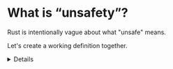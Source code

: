 # What is &ldquo;unsafety&rdquo;?

Rust is intentionally vague about what "unsafe" means.

Let's create a working definition together.

<details>

## Clarifying "intentionally vague"

It's likely that you'll have an audience member object to the phrase
"intentionally vague". Perhaps refer to this statement from the standard library
when discussing the [safety requirements of raw pointers].

> Many functions in [this module] take raw pointers as arguments and read from
> or write to them. For this to be safe, these pointers must be _valid_ for the
> given access.
>
> ...
>
> The precise rules for validity are not determined yet.

[this module]: https://doc.rust-lang.org/std/ptr/index.html
[safety requirements of raw pointers]: https://doc.rust-lang.org/std/ptr/index.html#safety

## Definitions from authoritative docs:

stdlib's keyword:

> Code or interfaces whose memory safety cannot be verified by the type system.
>
> ...
>
> Here are the abilities Unsafe Rust has in addition to Safe Rust:
>
> - Dereference raw pointers
> - Implement unsafe traits
> - Call unsafe functions
> - Mutate statics (including external ones)
> - Access fields of unions

From the [reference](https://doc.rust-lang.org/reference/unsafety.html)

> The following language level features cannot be used in the safe subset of
> Rust:
>
> - Dereferencing a raw pointer.
> - Reading or writing a mutable or external static variable.
> - Accessing a field of a union, other than to assign to it.
> - Calling an unsafe function (including an intrinsic or foreign function).
> - Calling a safe function marked with a target_feature from a function that
>   does not have a target_feature attribute enabling the same features (see
>   attributes.codegen.target_feature.safety-restrictions).
> - Implementing an unsafe trait.
> - Declaring an extern block.
> - Applying an unsafe attribute to an item.

## Group exercise

> You may have a group of learners who are not familiar with each other yet.
> This is a way for you to gather some data about their confidence levels and
> the psychological safety that they're feeling.

### Part 1: Informal definition

> Use this to gauge the confidence level of the group. If they are uncertain,
> then tailor the next section to be more directed.

Ask the class: **By raising your hand, indicate if you would feel comfortable
defining unsafe?**

If anyone's feeling confident, allow them to try to explain.

### Part 2: Evidence gathering

Ask the class to spend 3-5 minutes.

- Find a use of the unsafe keyword. What contract/invariant/pre-condition is
  being established or satisfied?
- Write down terms that need to be defined (unsafe, memory safety, soundness,
  undefined behavior)

### Part 3: Write a working definition

### Part 4: Remarks

Mention that we'll be reviewing our definition at the end of the day.

</details>
